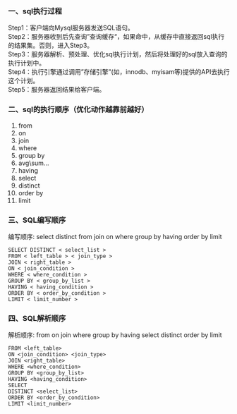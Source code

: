 ### 一、sql执行过程
Step1：客户端向Mysql服务器发送SQL语句。  
Step2：服务器收到后先查询”查询缓存“，如果命中，从缓存中直接返回sql执行的结果集。否则，进入Step3。  
Step3：服务器解析、预处理、优化sql执行计划，然后将处理好的sql放入查询的执行计划中。  
Step4：执行引擎通过调用”存储引擎”(如，innodb、myisam等)提供的API去执行这个计划。  
Step5：服务器返回结果给客户端。  

### 二、sql的执行顺序（优化动作越靠前越好）
1. from
2. on
3. join
4. where
5. group by
6. avg\sum...
7.  having
8. select
9. distinct
10. order by
11. limit            

### 三、SQL编写顺序
编写顺序: select distinct from join on where group by having order by limit
```
SELECT DISTINCT < select_list >
FROM < left_table > < join_type >
JOIN < right_table >
ON < join_condition >
WHERE < where_condition >
GROUP BY < group_by_list >
HAVING < having_condition >
ORDER BY < order_by_condition >
LIMIT < limit_number >
```

### 四、SQL解析顺序
解析顺序: from on join where group by having select distinct order by limit
```
FROM <left_table>
ON <join_condition> <join_type> 
JOIN <right_table>
WHERE <where_condition>
GROUP BY <group_by_list>
HAVING <having_condition>
SELECT 
DISTINCT <select_list>
ORDER BY <order_by_condition>
LIMIT <limit_number>
```
